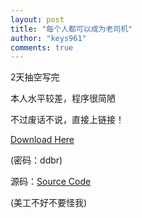 ```yaml
---
layout: post
title: "每个人都可以成为老司机"
author: "keys961"
comments: true
---
```


2天抽空写完

本人水平较差，程序很简陋

不过废话不说，直接上链接！

<a href="http://pan.baidu.com/s/1o8UK16M">Download Here</a>

(密码：ddbr)

源码：<a href="https://github.com/keys961/AVSearch">Source Code</a>

(美工不好不要怪我)